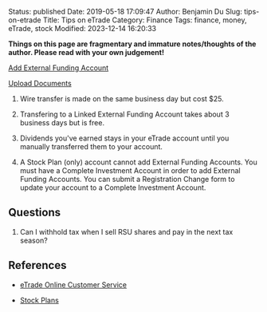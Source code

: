 Status: published
Date: 2019-05-18 17:09:47
Author: Benjamin Du
Slug: tips-on-etrade
Title: Tips on eTrade
Category: Finance
Tags: finance, money, eTrade, stock
Modified: 2023-12-14 16:20:33

**Things on this page are fragmentary and immature notes/thoughts of the author. Please read with your own judgement!**

[Add External Funding Account](https://us.etrade.com/etx/mm/movemoney/link-account)


[Upload Documents](https://us.etrade.com/etx/hw/customerservice/uploaddoc#!/upload)


1. Wire transfer is made on the same business day but cost $25.

2. Transfering to a Linked External Funding Account takes about 3 business days but is free. 

3. Dividends you've earned stays in your eTrade account 
  until you manually transferred them to your account.

4. A Stock Plan (only) account cannot add External Funding Accounts. 
  You must have a Complete Investment Account in order to add External Funding Accounts.
  You can submit a Registration Change form to update your account to a Complete Investment Account. 


## Questions

1. Can I withhold tax when I sell RSU shares and pay in the next tax season?

## References 

- [eTrade Online Customer Service](https://us.etrade.com/e/t/accounts/servicecenterhome)

- [Stock Plans](https://us.etrade.com/knowledge/library/stock-plans)
